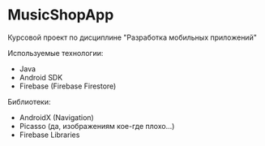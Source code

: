 # MusicShopApp
Курсовой проект по дисциплине "Разработка мобильных приложений"

Используемые технологии:
- Java
- Android SDK
- Firebase (Firebase Firestore)

Библиотеки:
- AndroidX (Navigation)
- Picasso (да, изображениям кое-где плохо...)
- Firebase Libraries
